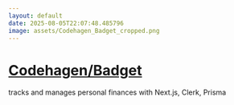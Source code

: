 ```yaml
---
layout: default
date: 2025-08-05T22:07:48.485796
image: assets/Codehagen_Badget_cropped.png
---
```


# [Codehagen/Badget](https://github.com/Codehagen/Badget)

tracks and manages personal finances with Next.js, Clerk, Prisma
